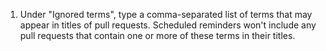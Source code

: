 1. Under "Ignored terms", type a comma-separated list of terms that may appear in titles of pull requests. Scheduled reminders won't include any pull requests that contain one or more of these terms in their titles.
